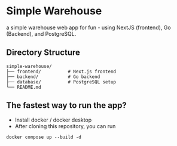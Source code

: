 # Simple Warehouse
a simple warehouse web app for fun - using NextJS (frontend), Go (Backend), and PostgreSQL.

## Directory Structure
```
simple-warehouse/
├── frontend/          # Next.js frontend
├── backend/           # Go backend
├── database/          # PostgreSQL setup
└── README.md
```

## The fastest way to run the app?
- Install docker / docker desktop
- After cloning this repository, you can run
```
docker compose up --build -d
```